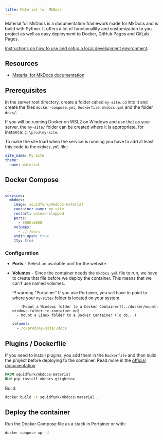 ```yaml
---
title: Material for MkDocs
---
```


Material for MkDocs is a documentation framework made for MkDocs and is build with Python. It offers a lot of functionallity and customization to you project as well as easy deployment to Docker, GitHub Pages and GitLab Pages.

[Instructions on how to use and setup a local development environment](../documentation/material-for-mkdocs.md).

## Resources

- [Material for MkDocs documentation](https://squidfunk.github.io/mkdocs-material/getting-started/)

## Prerequisites

In the server root directory, create a folder called `my-site`. `cd` into it and create the files `docker-compose.yml`, `Dockerfile`, `mkdocs.yml` and the folder `docs/`.

If you will be running Docker on WSL2 on Windows and use that as your server, the `my-site/` folder can be created where it is appropriate, for instance: `C:\prod\my-site`.

To make the site load when the service is running you have to add at least this code to the `mkdocs.yml` file:

```yaml title="mkdocs.yml"
site_name: My Site
theme:
  name: material
```

## Docker Compose

```yaml
---
services:
  mkdocs:
    image: squidfunk/mkdocs-material
    container_name: my-site
    restart: unless-stopped
    ports:
      - 8000:8000
    volumes:
      - ./:/docs
    stdin_open: true
    tty: true
```

### Configuration

- **Ports** -	Select an avaliable port for the website.

- **Volumes** - Since the container needs the `mkdocs.yml` file to run, we have to create that file before we deploy the container. This means that we can't use named volumes.

	!!! warning "Portainer"
		If you use Portainer, you will have to point to where your `my-site/` folder is located on your system. 
		
		- [Mount a Windows folder to a Docker Container](../docker/mount-windows-folder-to-container.md)
		- Mount a Linux folder to a Docker Container (To do...)

	```yml title="Windows example"
	volumes:
	  - /c/prod/my-site:/docs
	```

## Plugins / Dockerfile

If you need to install plugins, you add them in the `Dockerfile` and then build the project before deploying to the container. Read more in the [official documentation](https://squidfunk.github.io/mkdocs-material/getting-started/#with-docker).

```Dockerfile title="Dockerfile"
FROM squidfunk/mkdocs-material
RUN pip install mkdocs-glightbox
```

Build:

```bash
docker build -t squidfunk/mkdocs-material .
```

## Deploy the container

Run the Docker Compose file as a stack in Portainer or with:

```bash
docker compose up -d
```
